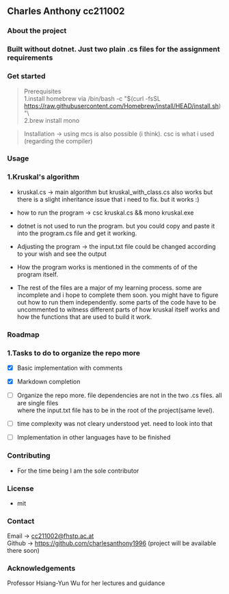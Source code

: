 ## Charles Anthony cc211002

### About the project

### Built without dotnet. Just two plain .cs files for the assignment requirements

### Get started


> Prerequisites\
1.install homebrew via 
                /bin/bash -c "$(curl -fsSL https://raw.githubusercontent.com/Homebrew/install/HEAD/install.sh)"\ \
                2.brew install mono


> Installation -> using mcs is also possible (i think). csc is what i used (regarding the compiler) 

### Usage

### 1.Kruskal's algorithm

* kruskal.cs -> main algorithm but kruskal_with_class.cs also works but there is a slight inheritance issue that i need to fix. but it works :)

* how to run the program -> csc kruskal.cs && mono kruskal.exe

 - dotnet is not used to run the program. but you could copy and paste it into the program.cs file and get it working.
 
* Adjusting the program -> the input.txt file could be changed according to your wish and see the output

* How the program works is mentioned in the comments of of the program itself.

* The rest of the files are a major of my learning process. some are incomplete and i hope to complete them soon. you might have to figure out how to run them independently. some parts of the code have to be uncommented to witness different parts of how kruskal itself works and how the functions that are used to build it work. 


### Roadmap
### 1.Tasks to do to organize the repo more

- [x] Basic implementation with comments

- [x] Markdown completion

- [ ] Organize the repo more. file dependencies are not in the two .cs files. all are single files \
where the input.txt file has to be in the root of the project(same level).

- [ ] time complexity was not cleary understood yet. need to look into that

- [ ] Implementation in other languages have to be finished


### Contributing

* For the time being I am the sole contributor

### License

* mit

### Contact

Email -> cc211002@fhstp.ac.at \
Github -> https://github.com/charlesanthony1996 (project will be available there soon)

### Acknowledgements

Professor Hsiang-Yun Wu for her lectures and guidance